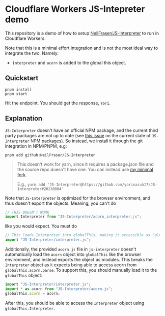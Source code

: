 # Cloudflare Workers JS-Intepreter demo

This repository is a demo of how to setup [NeilFraser/JS-Interpreter](https://github.com/NeilFraser/JS-Interpreter) to
run in Cloudflare Workers.

Note that this is a minimal effort integration and is not the most ideal way to integrate the two. Namely:

- `Interpreter` and `acorn` is added to the global this object.

## Quickstart

```
pnpm install
pnpm start
```

Hit the endpoint. You should get the response, `Yori`.

## Explanation

`JS-Interpreter` doesn't have an official NPM package, and the current third party packages are not up to
date (see [this issue](https://github.com/NeilFraser/JS-Interpreter/issues/216) on the current state of `JS-Interpreter`
NPM packages). So instead, we install it through the git integration in NPM/PNPM, e.g:

```
pnpm add github:NeilFraser/JS-Interpreter
```

> This doesn't work for yarn, since it requires a package.json file and the source repo doesn't have one.
> You can instead use [my minimal fork](https://github.com/yorinasub17/JS-Interpreter).
>
> E.g., `yarn add 'JS-Interpreter@https://github.com/yorinasub17/JS-Interpreter#20230804'`

Note that `JS-Interpreter` is optimized for the browser environment, and thus doesn't export the objects.
Meaning, you can't do

```typescript
// THIS DOESN'T WORK
import Interpreter from "JS-Interpreter/acorn_interpreter.js";
```

like you would expect. You must do

```typescript
// This loads Interpreter into globalThis, making it accessible as "globalThis.Interpreter".
import "JS-Interpreter/interpreter.js";
```

Additionally, the provided `acorn.js` file in `js-interpreter` doesn't automatically load the `acorn` object into
`globalThis` like the browser environment, and instead exports the object as modules. This breaks the `Interpreter`
object as it expects being able to access acorn from `globalThis.acorn.parse`. To support this, you should manually load
it to the `globalThis` object:

```typescript
import "JS-Interpreter/interpreter.js";
import * as acorn from "JS-Interpreter/acorn.js";
globalThis.acorn = acorn;
```

After this, you should be able to access the `Interpreter` object using `globalThis.Interpreter`.
